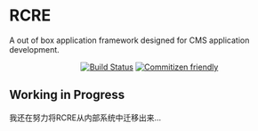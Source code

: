 # RCRE
A out of box application framework designed for CMS application development.

<p align="center">
<a href="https://circleci.com/gh/andycall/RCRE/tree/master"><img src="https://img.shields.io/circleci/project/github/andycall/RCRE/master.svg" alt="Build Status"></a>
<a href="http://commitizen.github.io/cz-cli/"><img src="https://img.shields.io/badge/commitizen-friendly-brightgreen.svg" alt="Commitizen friendly"></a>
</p>

## Working in Progress
我还在努力将RCRE从内部系统中迁移出来...
